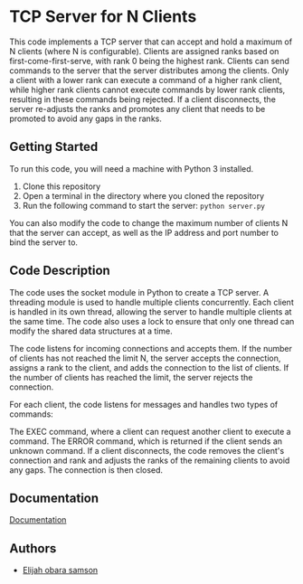 
#  TCP Server for N Clients

This code implements a TCP server that can accept and hold a maximum of N clients (where N is configurable). Clients are assigned ranks based on first-come-first-serve, with rank 0 being the highest rank. Clients can send commands to the server that the server distributes among the clients. Only a client with a lower rank can execute a command of a higher rank client, while higher rank clients cannot execute commands by lower rank clients, resulting in these commands being rejected. If a client disconnects, the server re-adjusts the ranks and promotes any client that needs to be promoted to avoid any gaps in the ranks.

## Getting Started
To run this code, you will need a machine with Python 3 installed.

1. Clone this repository
2. Open a terminal in the directory where you cloned the repository
3. Run the following command to start the server:
`python server.py
`

 You can also modify the code to change the maximum number of clients N that the server can accept, as well as the IP address and port number to bind the server to.

## Code Description
The code uses the socket module in Python to create a TCP server. A threading module is used to handle multiple clients concurrently. Each client is handled in its own thread, allowing the server to handle multiple clients at the same time. The code also uses a lock to ensure that only one thread can modify the shared data structures at a time.

The code listens for incoming connections and accepts them. If the number of clients has not reached the limit N, the server accepts the connection, assigns a rank to the client, and adds the connection to the list of clients. If the number of clients has reached the limit, the server rejects the connection.

For each client, the code listens for messages and handles two types of commands:

The EXEC command, where a client can request another client to execute a command.
The ERROR command, which is returned if the client sends an unknown command.
If a client disconnects, the code removes the client's connection and rank and adjusts the ranks of the remaining clients to avoid any gaps. The connection is then closed.


## Documentation

[Documentation](https://www.educative.io/answers/how-to-implement-tcp-sockets-in-c)


## Authors

- [Elijah obara samson](https://www.github.com/obaraelijah)


